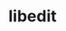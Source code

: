 ---
title: "libedit"
layout: cache
categories: [package, v0.18.1]
meta: {"versions": ["3.1-20210216"], "compilers": ["gcc@=7.3.1", "gcc@=7.5.0", "gcc@=8.4.0"], "oss": ["amzn2", "ubuntu18.04"], "platforms": ["linux"], "targets": ["aarch64", "graviton2", "x86_64", "x86_64_v3", "x86_64_v4"], "stacks": ["aws-ahug", "aws-ahug-aarch64", "aws-isc", "aws-isc-aarch64", "data-vis-sdk", "e4s", "root", "tutorial"], "num_specs": 6, "num_specs_by_stack": {"root": 6, "aws-isc": 2, "aws-ahug": 2, "aws-isc-aarch64": 2, "aws-ahug-aarch64": 2, "e4s": 1, "tutorial": 2, "data-vis-sdk": 1}}
spec_details: [{"hash": "jeh4b77olqnmypgcyzfw3hzntyv54yw2", "compiler": "gcc@=7.3.1", "versions": ["3.1-20210216"], "os": "amzn2", "platform": "linux", "target": "x86_64_v4", "variants": [], "stacks": ["root", "aws-isc", "aws-ahug"], "size": "-", "tarball": "https://binaries.spack.io/releases/v0.18.1/build_cache/linux-amzn2-x86_64_v4/gcc-7.3.1/libedit-3.1-20210216/linux-amzn2-x86_64_v4-gcc-7.3.1-libedit-3.1-20210216-jeh4b77olqnmypgcyzfw3hzntyv54yw2.spack"}, {"hash": "3boopjk63l5nfjkl2s5d6grbb3o6jk4r", "compiler": "gcc@=7.3.1", "versions": ["3.1-20210216"], "os": "amzn2", "platform": "linux", "target": "graviton2", "variants": [], "stacks": ["aws-isc-aarch64", "root", "aws-ahug-aarch64"], "size": "-", "tarball": "https://binaries.spack.io/releases/v0.18.1/build_cache/linux-amzn2-graviton2/gcc-7.3.1/libedit-3.1-20210216/linux-amzn2-graviton2-gcc-7.3.1-libedit-3.1-20210216-3boopjk63l5nfjkl2s5d6grbb3o6jk4r.spack"}, {"hash": "fyxwiqk3vlcozwiys2oqfnavhi6pwhim", "compiler": "gcc@=7.3.1", "versions": ["3.1-20210216"], "os": "amzn2", "platform": "linux", "target": "aarch64", "variants": [], "stacks": ["aws-isc-aarch64", "root", "aws-ahug-aarch64"], "size": "-", "tarball": "https://binaries.spack.io/releases/v0.18.1/build_cache/linux-amzn2-aarch64/gcc-7.3.1/libedit-3.1-20210216/linux-amzn2-aarch64-gcc-7.3.1-libedit-3.1-20210216-fyxwiqk3vlcozwiys2oqfnavhi6pwhim.spack"}, {"hash": "gw6i2fka4jge5f56mhwwvf2enaurzoeu", "compiler": "gcc@=7.3.1", "versions": ["3.1-20210216"], "os": "amzn2", "platform": "linux", "target": "x86_64_v3", "variants": [], "stacks": ["root", "aws-isc", "aws-ahug"], "size": "-", "tarball": "https://binaries.spack.io/releases/v0.18.1/build_cache/linux-amzn2-x86_64_v3/gcc-7.3.1/libedit-3.1-20210216/linux-amzn2-x86_64_v3-gcc-7.3.1-libedit-3.1-20210216-gw6i2fka4jge5f56mhwwvf2enaurzoeu.spack"}, {"hash": "zc56lv6gyjpfvi4tpdtmx5yb7ljfnlrb", "compiler": "gcc@=7.5.0", "versions": ["3.1-20210216"], "os": "ubuntu18.04", "platform": "linux", "target": "x86_64", "variants": [], "stacks": ["e4s", "tutorial", "data-vis-sdk", "root"], "size": "-", "tarball": "https://binaries.spack.io/releases/v0.18.1/build_cache/linux-ubuntu18.04-x86_64/gcc-7.5.0/libedit-3.1-20210216/linux-ubuntu18.04-x86_64-gcc-7.5.0-libedit-3.1-20210216-zc56lv6gyjpfvi4tpdtmx5yb7ljfnlrb.spack"}, {"hash": "riidlo4ub3blb4tpvmhaely7j4e6poju", "compiler": "gcc@=8.4.0", "versions": ["3.1-20210216"], "os": "ubuntu18.04", "platform": "linux", "target": "x86_64", "variants": [], "stacks": ["tutorial", "root"], "size": "-", "tarball": "https://binaries.spack.io/releases/v0.18.1/build_cache/linux-ubuntu18.04-x86_64/gcc-8.4.0/libedit-3.1-20210216/linux-ubuntu18.04-x86_64-gcc-8.4.0-libedit-3.1-20210216-riidlo4ub3blb4tpvmhaely7j4e6poju.spack"}]
---
